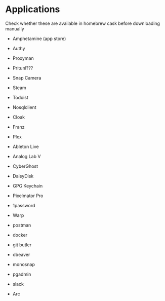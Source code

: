 # Applications

Check whether these are available in homebrew cask before downloading manually

- Amphetamine (app store)
- Authy
- Proxyman
- Pritunl???
- Snap Camera
- Steam
- Todoist
- Nosqlclient
- Cloak
- Franz
- Plex
- Ableton Live
- Analog Lab V
- CyberGhost
- DaisyDisk
- GPG Keychain
- Pixelmator Pro

- 1password
- Warp
- postman
- docker
- git butler
- dbeaver
- monosnap
- pgadmin
- slack
- Arc
